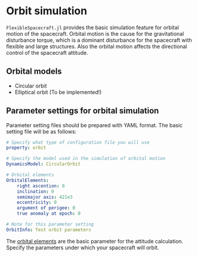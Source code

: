 # Orbit simulation

`FlexibleSpacecraft.jl` provides the basic simulation feature for orbital motion of the spacecraft. Orbital motion is the cause for the gravitational disturbance torque, which is a dominant disturbance for the spacecraft with flexible and large structures. Also the orbital motion affects the directional control of the spacecraft attitude.

## Orbital models

* Circular orbit
* Elliptical orbit (To be implemented!)

## Parameter settings for orbital simulation

Parameter setting files should be prepared with YAML format. The basic setting file will be as follows:

```yaml
# Specify what type of configuration file you will use
property: orbit

# Specify the model used in the simulation of orbital motion
DynamicsModel: CircularOrbit

# Orbital elements
OrbitalElements:
    right ascention: 0
    inclination: 0
    semimajor axis: 421e3
    eccentricity: 0
    argument of perigee: 0
    true anomaly at epoch: 0

# Note for this parameter setting
OrbitInfo: Test orbit parameters
```

The [orbital elements](https://en.wikipedia.org/wiki/Orbital_elements) are the basic parameter for the attitude calculation. Specify the parameters under which your spacecraft will orbit.
